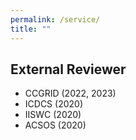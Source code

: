 ```yaml
---
permalink: /service/
title: ""
---
```


## External Reviewer

* CCGRID (2022, 2023)
* ICDCS (2020)
* IISWC (2020)
* ACSOS (2020)

